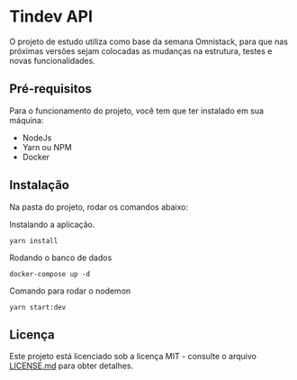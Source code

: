 # Tindev API

O projeto de estudo utiliza como base da semana Omnistack, para que nas próximas versões sejam colocadas as mudanças na estrutura, testes e novas funcionalidades.

## Pré-requisitos

Para o funcionamento do projeto, você tem que ter instalado em sua máquina:

- NodeJs
- Yarn ou NPM
- Docker

## Instalação

Na pasta do projeto, rodar os comandos abaixo:

Instalando a aplicação.

```
yarn install
```

Rodando o banco de dados

```
docker-compose up -d
```

Comando para rodar o nodemon

```
yarn start:dev
```

## Licença

Este projeto está licenciado sob a licença MIT - consulte o arquivo [LICENSE.md](LICENSE.md) para obter detalhes.
